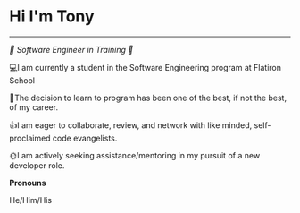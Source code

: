 <h1>Hi I'm Tony</h1>
<hr>
<!-- GIT, LINKEDIN, MEDIUM, GMAIL ICONS -->

<p><em>💪 Software Engineer in Training 💪</em></p>

<!-- TECH STACK -->
<!-- JAVASCRIPT, REACT, PYTHON, FLASK, ALEMBIC, FLASK-RESTFUL, SQL, SQLITE, LINUX, SQLALCHEMY, HTML5, CSS3, BOOTSTRAP -- ICONS-->



<!-- personal notes about me: -->
<p>💻I am currently a student in the Software Engineering program at Flatiron School</p>
<p>🤔The decision to learn to program has been one of the best, if not the best, of my career.</p>
<p>👍I am eager to collaborate, review, and network with like minded, self-proclaimed code evangelists.</p>
<p>🌞I am actively seeking assistance/mentoring in my pursuit of a new developer role.</p>

<!-- PROJECT DEMOS
LINKS TO TOP THREE OR FOUR -->
<p><b>Pronouns</b></p>
<p>He/Him/His</p>

<!-- <p><b>One more note...</b></p> -->
